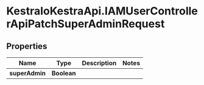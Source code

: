 # KestraIoKestraApi.IAMUserControllerApiPatchSuperAdminRequest

## Properties

Name | Type | Description | Notes
------------ | ------------- | ------------- | -------------
**superAdmin** | **Boolean** |  | 


